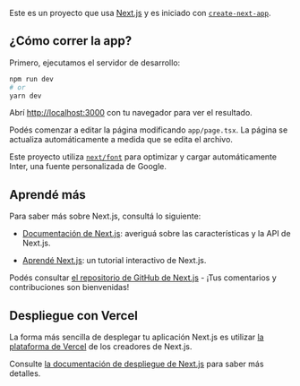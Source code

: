 Este es un proyecto que usa [Next.js](https://nextjs.org/) y es iniciado con [`create-next-app`](https://github.com/vercel/next.js/tree/canary/packages/create-next-app).

## ¿Cómo correr la app?

Primero, ejecutamos el servidor de desarrollo:

```bash
npm run dev
# or
yarn dev
```

Abrí [http://localhost:3000](http://localhost:3000) con tu navegador para ver el resultado.

Podés comenzar a editar la página modificando `app/page.tsx`. La página se actualiza automáticamente a medida que se edita el archivo.

Este proyecto utiliza [`next/font`](https://nextjs.org/docs/basic-features/font-optimization) para optimizar y cargar automáticamente Inter, una fuente personalizada de Google.

## Aprendé más

Para saber más sobre Next.js, consultá lo siguiente:

- [Documentación de Next.js](https://nextjs.org/docs): averiguá sobre las características y la API de Next.js.

- [Aprendé Next.js](https://nextjs.org/learn): un tutorial interactivo de Next.js.

Podés consultar [el repositorio de GitHub de Next.js](https://github.com/vercel/next.js/) - ¡Tus comentarios y contribuciones son bienvenidas!

## Despliegue con Vercel

La forma más sencilla de desplegar tu aplicación Next.js es utilizar [la plataforma de Vercel](https://vercel.com/new?utm_medium=default-template&filter=next.js&utm_source=create-next-app&utm_campaign=create-next-app-readme) de los creadores de Next.js.

Consulte [la documentación de despliegue de Next.js](https://nextjs.org/docs/deployment) para saber más detalles.
